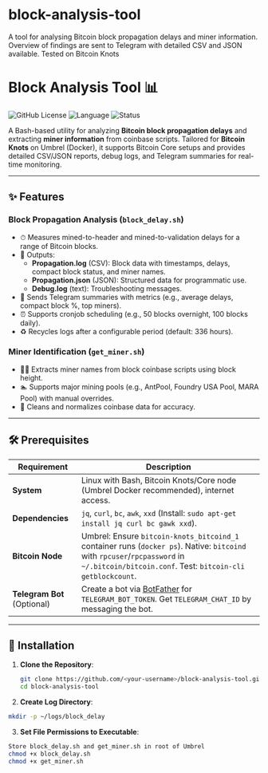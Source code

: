 # block-analysis-tool
A tool for analysing Bitcoin block propagation delays and miner information. Overview of findings are sent to Telegram with detailed CSV and JSON available. Tested on Bitcoin Knots
# Block Analysis Tool 📊

![GitHub License](https://img.shields.io/github/license/<your-username>/block-analysis-tool?color=blue)
![Language](https://img.shields.io/badge/language-Bash-green)
![Status](https://img.shields.io/badge/status-active-brightgreen)

A Bash-based utility for analyzing **Bitcoin block propagation delays** and extracting **miner information** from coinbase scripts. Tailored for **Bitcoin Knots** on Umbrel (Docker), it supports Bitcoin Core setups and provides detailed CSV/JSON reports, debug logs, and Telegram summaries for real-time monitoring.

---

## ✨ Features

### Block Propagation Analysis (`block_delay.sh`)
- ⏱ Measures mined-to-header and mined-to-validation delays for a range of Bitcoin blocks.
- 📄 Outputs:
  - **Propagation.log** (CSV): Block data with timestamps, delays, compact block status, and miner names.
  - **Propagation.json** (JSON): Structured data for programmatic use.
  - **Debug.log** (text): Troubleshooting messages.
- 📨 Sends Telegram summaries with metrics (e.g., average delays, compact block %, top miners).
- ⏰ Supports cronjob scheduling (e.g., 50 blocks overnight, 100 blocks daily).
- ♻️ Recycles logs after a configurable period (default: 336 hours).

### Miner Identification (`get_miner.sh`)
- 🕵️‍♂️ Extracts miner names from block coinbase scripts using block height.
- 🏊 Supports major mining pools (e.g., AntPool, Foundry USA Pool, MARA Pool) with manual overrides.
- 🧹 Cleans and normalizes coinbase data for accuracy.

---

## 🛠️ Prerequisites

| Requirement | Description |
|-------------|-------------|
| **System** | Linux with Bash, Bitcoin Knots/Core node (Umbrel Docker recommended), internet access. |
| **Dependencies** | `jq`, `curl`, `bc`, `awk`, `xxd` (Install: `sudo apt-get install jq curl bc gawk xxd`). |
| **Bitcoin Node** | Umbrel: Ensure `bitcoin-knots_bitcoind_1` container runs (`docker ps`). Native: `bitcoind` with `rpcuser`/`rpcpassword` in `~/.bitcoin/bitcoin.conf`. Test: `bitcoin-cli getblockcount`. |
| **Telegram Bot** (Optional) | Create a bot via [BotFather](https://t.me/BotFather) for `TELEGRAM_BOT_TOKEN`. Get `TELEGRAM_CHAT_ID` by messaging the bot. |

---

## 🚀 Installation

1. **Clone the Repository**:
   ```bash
   git clone https://github.com/<your-username>/block-analysis-tool.git
   cd block-analysis-tool

2. **Create Log Directory**:
 ```bash
mkdir -p ~/logs/block_delay
```

3. **Set File Permissions to Executable**:
```bash
Store block_delay.sh and get_miner.sh in root of Umbrel
chmod +x block_delay.sh
chmod +x get_miner.sh
